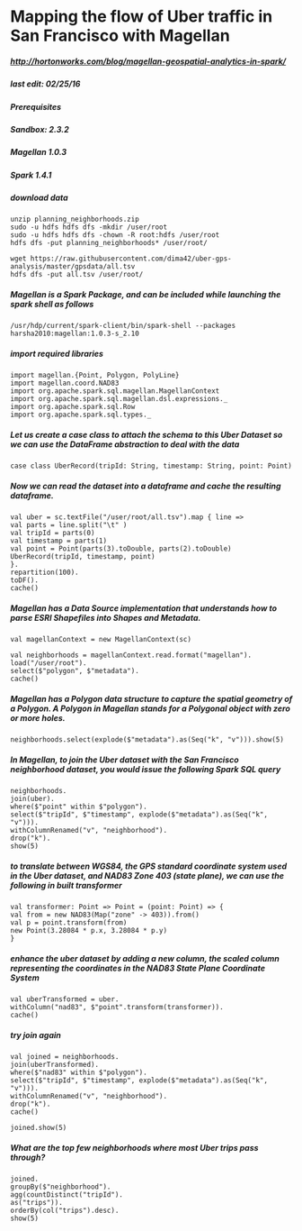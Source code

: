 # Mapping the flow of Uber traffic in San Francisco with Magellan
##### http://hortonworks.com/blog/magellan-geospatial-analytics-in-spark/

##### last edit: 02/25/16

##### Prerequisites
##### Sandbox: 2.3.2
##### Magellan 1.0.3
##### Spark 1.4.1

##### download data
```
unzip planning_neighborhoods.zip
sudo -u hdfs hdfs dfs -mkdir /user/root
sudo -u hdfs hdfs dfs -chown -R root:hdfs /user/root
hdfs dfs -put planning_neighborhoods* /user/root/

wget https://raw.githubusercontent.com/dima42/uber-gps-analysis/master/gpsdata/all.tsv
hdfs dfs -put all.tsv /user/root/
```

##### Magellan is a Spark Package, and can be included while launching the spark shell as follows
```
/usr/hdp/current/spark-client/bin/spark-shell --packages harsha2010:magellan:1.0.3-s_2.10
```

##### import required libraries
```
import magellan.{Point, Polygon, PolyLine}
import magellan.coord.NAD83
import org.apache.spark.sql.magellan.MagellanContext
import org.apache.spark.sql.magellan.dsl.expressions._
import org.apache.spark.sql.Row
import org.apache.spark.sql.types._
```

##### Let us create a case class to attach the schema to this Uber Dataset so we can use the DataFrame abstraction to deal with the data
```
case class UberRecord(tripId: String, timestamp: String, point: Point)
```

##### Now we can read the dataset into a dataframe and cache the resulting dataframe.
```
val uber = sc.textFile("/user/root/all.tsv").map { line =>
val parts = line.split("\t" )
val tripId = parts(0)
val timestamp = parts(1)
val point = Point(parts(3).toDouble, parts(2).toDouble)
UberRecord(tripId, timestamp, point)
}.
repartition(100).
toDF().
cache()
```

##### Magellan has a Data Source implementation that understands how to parse ESRI Shapefiles into Shapes and Metadata.
```
val magellanContext = new MagellanContext(sc)

val neighborhoods = magellanContext.read.format("magellan").
load("/user/root").
select($"polygon", $"metadata").
cache()
```

##### Magellan has a Polygon data structure to capture the spatial geometry of a Polygon. A Polygon in Magellan stands for a Polygonal object with zero or more holes.
```
neighborhoods.select(explode($"metadata").as(Seq("k", "v"))).show(5)
```

##### In Magellan, to join the Uber dataset with the San Francisco neighborhood dataset, you would issue the following Spark SQL query
```
neighborhoods.
join(uber).
where($"point" within $"polygon").
select($"tripId", $"timestamp", explode($"metadata").as(Seq("k", "v"))).
withColumnRenamed("v", "neighborhood").
drop("k").
show(5)
```

##### to translate between WGS84, the GPS standard coordinate system used in the Uber dataset, and NAD83 Zone 403 (state plane), we can use the following in built transformer
```
val transformer: Point => Point = (point: Point) => {
val from = new NAD83(Map("zone" -> 403)).from()
val p = point.transform(from)
new Point(3.28084 * p.x, 3.28084 * p.y)
}
```

##### enhance the uber dataset by adding a new column, the scaled column representing the coordinates in the NAD83 State Plane Coordinate System
```
val uberTransformed = uber.
withColumn("nad83", $"point".transform(transformer)).
cache()
```

##### try join again
```
val joined = neighborhoods.
join(uberTransformed).
where($"nad83" within $"polygon").
select($"tripId", $"timestamp", explode($"metadata").as(Seq("k", "v"))).
withColumnRenamed("v", "neighborhood").
drop("k").
cache()

joined.show(5)
```

##### What are the top few neighborhoods where most Uber trips pass through?
```
joined.
groupBy($"neighborhood").
agg(countDistinct("tripId").
as("trips")).
orderBy(col("trips").desc).
show(5)
```
